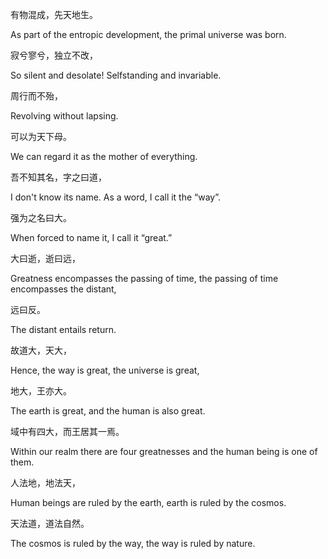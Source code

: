 有物混成，先天地生。

As part of the entropic development, the primal universe was born.

寂兮寥兮，独立不改，

So silent and desolate! Selfstanding and invariable.

周行而不殆，

Revolving without lapsing.

可以为天下母。

We can regard it as the mother of everything.

吾不知其名，字之曰道，

I don't know its name. As a word, I call it the “way”.

强为之名曰大。

When forced to name it, I call it “great.”

大曰逝，逝曰远，

Greatness encompasses the passing of time, the passing of time encompasses the distant,

远曰反。

The distant entails return.

故道大，天大，

Hence, the way is great, the universe is great,

地大，王亦大。

The earth is great, and the human is also great.

域中有四大，而王居其一焉。

Within our realm there are four greatnesses and the human being is one of them.

人法地，地法天，

Human beings are ruled by the earth, earth is ruled by the cosmos.

天法道，道法自然。

The cosmos is ruled by the way, the way is ruled by nature.
